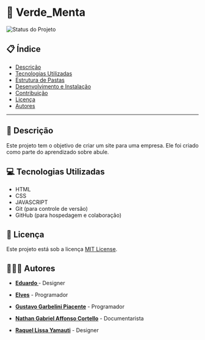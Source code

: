 # 🚀 Verde_Menta

![Status do Projeto](https://img.shields.io/badge/Status-Em%20Desenvolvimento-green)
## 📋 Índice
* [Descrição](#-descrição)
* [Tecnologias Utilizadas](#-tecnologias-utilizadas)
* [Estrutura de Pastas](#-estrutura-de-pastas)
* [Desenvolvimento e Instalação](#-desenvolvimento-e-instalação)
* [Contribuição](#-contribuição)
* [Licença](#-licença)
* [Autores](#-autores)

---

## 📄 Descrição
Este projeto tem o objetivo de criar um site para uma empresa. Ele foi criado como parte do aprendizado sobre abule.

## 💻 Tecnologias Utilizadas
* HTML
* CSS
* JAVASCRIPT
* Git (para controle de versão)
* GitHub (para hospedagem e colaboração)


## 📝 Licença
Este projeto está sob a licença [MIT License](https://opensource.org/licenses/MIT).

## 🧑‍🤝‍🧑 Autores
* **[Eduardo ](https://github.com/seuperfil)** - Designer

* **[Elves](https://github.com/seuperfil)** - Programador

* **[Gustavo Garbelini Piacente](https://github.com/seuperfil)** - Programador

* **[Nathan Gabriel Affonso Cortello](https://github.com/seuperfil)** - Documentarista

* **[Raquel Lissa Yamauti](https://github.com/seuperfil)** - Designer


